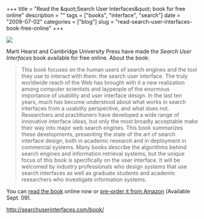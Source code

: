 +++
title = "Read the &amp;quot;Search User Interfaces&amp;quot; book for free online"
description = ""
tags = ["books", "interface", "search"]
date = "2009-07-02"
categories = ["blog"]
slug = "read-search-user-interfaces-book-free-online"
+++



  <div class="notebook-screenshot"><a href="http://searchuserinterfaces.com/book/"><img src="http://media.konigi.com/bluga/wt4a4c8795c9b21.jpg"/></a></div><p>Marti Hearst and Cambridge University Press have made the <em>Search User Interfaces</em> book available for free online. About the book:</p>
<blockquote><p>This book focuses on the human users of search engines and the tool they use to interact with them: the search user interface. The truly worldwide reach of the Web has brought with it a new realization among computer scientists and laypeople of the enormous importance of usability and user interface design. In the last ten years, much has become understood about what works in search interfaces from a usability perspective, and what does not. Researchers and practitioners have developed a wide range of innovative interface ideas, but only the most broadly acceptable make their way into major web search engines. This book summarizes these developments, presenting the state of the art of search interface design, both in academic research and in deployment in commercial systems. Many books describe the algorithms behind search engines and information retrieval systems, but the unique focus of this book is specifically on the user interface. It will be welcomed by industry professionals who design systems that use search interfaces as well as graduate students and academic researchers who investigate information systems. </p></blockquote>
<p>You can <a href="http://searchuserinterfaces.com/book/">read the book</a> online now or <a href="http://www.amazon.com/Search-User-Interfaces-Marti-Hearst/dp/0521113792/ref=sr_1_1?ie=UTF8&amp;s=books&amp;qid=1244721779&amp;sr=8-1">pre-order it from Amazon</a> (Available Sept. 09).</p>
    
  <a href="http://searchuserinterfaces.com/book/">http://searchuserinterfaces.com/book/</a>
